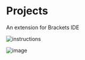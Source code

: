 Projects
========

An extension for Brackets IDE

![instructions](http://content.screencast.com/users/dnbard/folders/Jing/media/fcc64935-fea7-4fc3-91e9-feea0507d6a5/2014-10-02_1612.png)

![image](http://content.screencast.com/users/dnbard/folders/Jing/media/e423ab97-7aa3-4760-b380-0c67d82acd67/2014-10-02_1608.png)